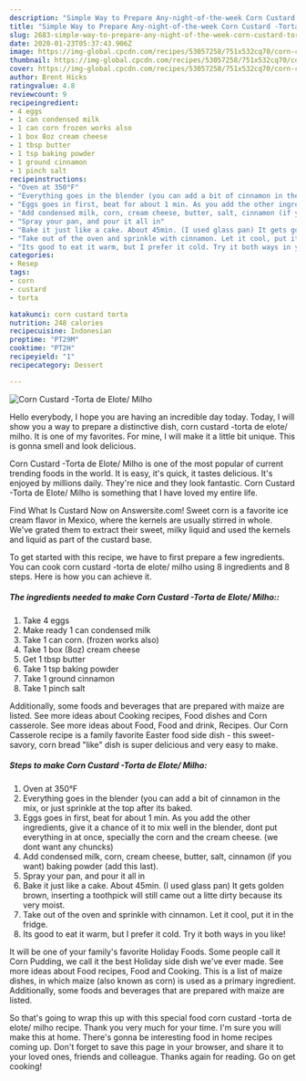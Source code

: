```yaml
---
description: "Simple Way to Prepare Any-night-of-the-week Corn Custard -Torta de Elote/ Milho"
title: "Simple Way to Prepare Any-night-of-the-week Corn Custard -Torta de Elote/ Milho"
slug: 2683-simple-way-to-prepare-any-night-of-the-week-corn-custard-torta-de-elote-milho
date: 2020-01-23T05:37:43.906Z
image: https://img-global.cpcdn.com/recipes/53057258/751x532cq70/corn-custard-torta-de-elote-milho-recipe-main-photo.jpg
thumbnail: https://img-global.cpcdn.com/recipes/53057258/751x532cq70/corn-custard-torta-de-elote-milho-recipe-main-photo.jpg
cover: https://img-global.cpcdn.com/recipes/53057258/751x532cq70/corn-custard-torta-de-elote-milho-recipe-main-photo.jpg
author: Brent Hicks
ratingvalue: 4.8
reviewcount: 9
recipeingredient:
- 4 eggs
- 1 can condensed milk
- 1 can corn frozen works also
- 1 box 8oz cream cheese
- 1 tbsp butter
- 1 tsp baking powder
- 1 ground cinnamon
- 1 pinch salt
recipeinstructions:
- "Oven at 350°F"
- "Everything goes in the blender (you can add a bit of cinnamon in the mix, or just sprinkle at the top after its baked."
- "Eggs goes in first, beat for about 1 min. As you add the other ingredients, give it a chance of it to mix well in the blender, dont put everything in at once, specially the corn and the cream cheese. (we dont want any chuncks)"
- "Add condensed milk, corn, cream cheese, butter, salt, cinnamon (if you want) baking powder (add this last)."
- "Spray your pan, and pour it all in"
- "Bake it just like a cake. About 45min. (I used glass pan) It gets golden brown, inserting a toothpick will still came out a litte dirty because its very moist."
- "Take out of the oven and sprinkle with cinnamon. Let it cool, put it in the fridge."
- "Its good to eat it warm, but I prefer it cold. Try it both ways in you like!"
categories:
- Resep
tags:
- corn
- custard
- torta

katakunci: corn custard torta
nutrition: 248 calories
recipecuisine: Indonesian
preptime: "PT29M"
cooktime: "PT2H"
recipeyield: "1"
recipecategory: Dessert

---
```



![Corn Custard -Torta de Elote/ Milho](https://img-global.cpcdn.com/recipes/53057258/751x532cq70/corn-custard-torta-de-elote-milho-recipe-main-photo.jpg)

Hello everybody, I hope you are having an incredible day today. Today, I will show you a way to prepare a distinctive dish, corn custard -torta de elote/ milho. It is one of my favorites. For mine, I will make it a little bit unique. This is gonna smell and look delicious.

Corn Custard -Torta de Elote/ Milho is one of the most popular of current trending foods in the world. It is easy, it's quick, it tastes delicious. It's enjoyed by millions daily. They're nice and they look fantastic. Corn Custard -Torta de Elote/ Milho is something that I have loved my entire life.

Find What Is Custard Now on Answersite.com! Sweet corn is a favorite ice cream flavor in Mexico, where the kernels are usually stirred in whole. We&#39;ve grated them to extract their sweet, milky liquid and used the kernels and liquid as part of the custard base.


To get started with this recipe, we have to first prepare a few ingredients. You can cook corn custard -torta de elote/ milho using 8 ingredients and 8 steps. Here is how you can achieve it.

##### The ingredients needed to make Corn Custard -Torta de Elote/ Milho::

1. Take 4 eggs
1. Make ready 1 can condensed milk
1. Take 1 can corn. (frozen works also)
1. Take 1 box (8oz) cream cheese
1. Get 1 tbsp butter
1. Take 1 tsp baking powder
1. Take 1 ground cinnamon
1. Take 1 pinch salt


Additionally, some foods and beverages that are prepared with maize are listed. See more ideas about Cooking recipes, Food dishes and Corn casserole. See more ideas about Food, Food and drink, Recipes. Our Corn Casserole recipe is a family favorite Easter food side dish - this sweet-savory, corn bread &#34;like&#34; dish is super delicious and very easy to make. 

##### Steps to make Corn Custard -Torta de Elote/ Milho:

1. Oven at 350°F
1. Everything goes in the blender (you can add a bit of cinnamon in the mix, or just sprinkle at the top after its baked.
1. Eggs goes in first, beat for about 1 min. As you add the other ingredients, give it a chance of it to mix well in the blender, dont put everything in at once, specially the corn and the cream cheese. (we dont want any chuncks)
1. Add condensed milk, corn, cream cheese, butter, salt, cinnamon (if you want) baking powder (add this last).
1. Spray your pan, and pour it all in
1. Bake it just like a cake. About 45min. (I used glass pan) It gets golden brown, inserting a toothpick will still came out a litte dirty because its very moist.
1. Take out of the oven and sprinkle with cinnamon. Let it cool, put it in the fridge.
1. Its good to eat it warm, but I prefer it cold. Try it both ways in you like!


It will be one of your family&#39;s favorite Holiday Foods. Some people call it Corn Pudding, we call it the best Holiday side dish we&#39;ve ever made. See more ideas about Food recipes, Food and Cooking. This is a list of maize dishes, in which maize (also known as corn) is used as a primary ingredient. Additionally, some foods and beverages that are prepared with maize are listed. 

So that's going to wrap this up with this special food corn custard -torta de elote/ milho recipe. Thank you very much for your time. I'm sure you will make this at home. There's gonna be interesting food in home recipes coming up. Don't forget to save this page in your browser, and share it to your loved ones, friends and colleague. Thanks again for reading. Go on get cooking!
